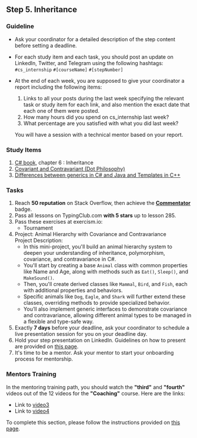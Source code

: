 ## Step 5. Inheritance

### Guideline

- Ask your coordinator for a detailed description of the step content before setting a deadline.

- For each study item and each task, you should post an update on LinkedIn, Twitter, and Telegram using the following hashtags:
`#cs_internship`
`#[courseName]`
`#[stepNumber]`

- At the end of each week, you are supposed to give your coordinator a report including the following items:
  1. Links to all your posts during the last week specifying the relevant task or study item for each link, and also mention the exact date that each one of them were posted.
  2. How many hours did you spend on cs_internship last week?
  3. What percentage are you satisfied with what you did last week?
  
  You will have a session with a technical mentor based on your report.
  
### Study Items

 1. [C# book](https://www.oreilly.com/library/view/programming-c-12/9781098158354/), chapter 6 : Inheritance
 2. [Covariant and Contravariant (Dot Philosophy)](https://mehrandvd.com/2016/06/18/covariant-and-contravariant/) 
 3. [Differences between generics in C# and Java and Templates in C++](https://stackoverflow.com/questions/31693/what-are-the-differences-between-generics-in-c-sharp-and-java-and-templates-i)

### Tasks

 1. Reach **50 reputation** on Stack Overflow, then achieve the **[Commentator](https://stackoverflow.com/help/badges/31/commentator)** badge.  
 2. Pass all lessons on TypingClub.com **with 5 stars** up to lesson 285.
 3. Pass these exercises at exercism.io:
    - Tournament
 4. Project: Animal Hierarchy with Covariance and Contravariance<br>
    Project Description:
    - In this mini-project, you'll build an animal hierarchy system to deepen your understanding of inheritance, polymorphism, covariance, and contravariance in C#.
    - You'll start by creating a base `Animal` class with common properties like Name and Age, along with methods such as `Eat()`, `Sleep()`, and `MakeSound()`. 
    - Then, you'll create derived classes like `Mammal`, `Bird`, and `Fish`, each with additional properties and behaviors.
    - Specific animals like `Dog`, `Eagle`, and `Shark` will further extend these classes, overriding methods to provide specialized behavior.
    - You’ll also implement generic interfaces to demonstrate covariance and contravariance, allowing different animal types to be managed in a flexible and type-safe way.
 6. Exactly **7 days** before your deadline, ask your coordinator to schedule a live presentation session for you on your deadline day.
 7. Hold your step presentation on LinkedIn. Guidelines on how to present are provided on [this page](https://github.com/cs-internship/cs-internship-spec/blob/master/courses/presentation-guidelines.md).
 8.	It's time to be a mentor. Ask your mentor to start your onboarding process for mentorship.


### Mentors Training

In the mentoring training path, you should watch the **"third"** and **"fourth"** videos out of the 12 videos for the **"Coaching"** course. Here are the links:

- Link to [video3](https://drive.google.com/drive/folders/1O4JD5_fs6ako8-kvxhjv7_1qg6eoawvN?usp=share_link)
- Link to [video4](https://drive.google.com/drive/folders/1v38qtor7nZ00mPQDNbke8BNwgHK_vb6K)

To complete this section, please follow the instructions provided on [this page](https://github.com/cs-internship/cs-internship-spec/blob/master/courses/mentoring-workshops-instruction.md).

